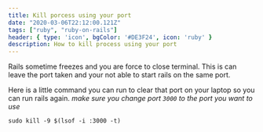 ```yaml
---
title: Kill porcess using your port
date: "2020-03-06T22:12:00.121Z"
tags: ["ruby", "ruby-on-rails"]
header: { type: 'icon', bgColor: '#DE3F24', icon: 'ruby' }
description: How to kill process using your port
---
```


Rails sometime freezes and you are force to close terminal.
This is can leave the port taken and your not able to start rails on the same port.

Here is a little command you can run to clear that port on your laptop so you can run rails again.
*make sure you change port `3000` to the port you want to use*
```
sudo kill -9 $(lsof -i :3000 -t)
```